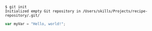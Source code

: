 
```
$ git init
Initialized empty Git repository in /Users/skills/Projects/recipe-repository/.git/
```
``` javascript
var myVar = "Hello, world!";
```
